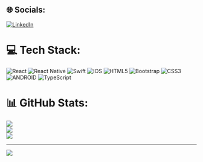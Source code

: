 
## 🌐 Socials:
[![LinkedIn](https://img.shields.io/badge/LinkedIn-%230077B5.svg?logo=linkedin&logoColor=white)](https://linkedin.com/in//hidayet-can-ulubaş-24027b197/) 

# 💻 Tech Stack:
![React](https://img.shields.io/badge/react-%2320232a.svg?style=plastic&logo=react&logoColor=%2361DAFB) ![React Native](https://img.shields.io/badge/react_native-%2320232a.svg?style=plastic&logo=react&logoColor=%2361DAFB) ![Swift](https://img.shields.io/badge/swift-F54A2A?style=plastic&logo=swift&logoColor=white) ![IOS](https://img.shields.io/badge/IOS-%2320232a.svg?style=plastic&logo=apple&logoColor=white) ![HTML5](https://img.shields.io/badge/html5-%23E34F26.svg?style=plastic&logo=html5&logoColor=white) ![Bootstrap](https://img.shields.io/badge/bootstrap-%23563D7C.svg?style=plastic&logo=bootstrap&logoColor=white) ![CSS3](https://img.shields.io/badge/css3-%231572B6.svg?style=plastic&logo=css3&logoColor=white) ![ANDROID](https://img.shields.io/badge/android-%2320232a.svg?style=plastic&logo=android&logoColor=%a4c639) ![TypeScript](https://img.shields.io/badge/typescript-%23007ACC.svg?style=plastic&logo=typescript&logoColor=white)
# 📊 GitHub Stats:
![](https://github-readme-stats.vercel.app/api?username=HCU13&theme=calm&hide_border=false&include_all_commits=true&count_private=false)<br/>
![](https://github-readme-streak-stats.herokuapp.com/?user=HCU13&theme=calm&hide_border=false)<br/>
![](https://github-readme-stats.vercel.app/api/top-langs/?username=HCU13&theme=calm&hide_border=false&include_all_commits=true&count_private=false&layout=compact)

---
[![](https://visitcount.itsvg.in/api?id=HCU13&icon=8&color=7)](https://visitcount.itsvg.in)

<!-- Proudly created with GPRM ( https://gprm.itsvg.in ) -->